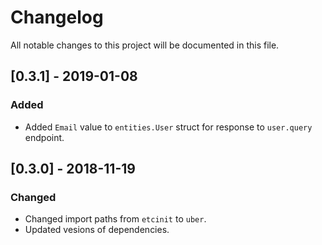 # Changelog

All notable changes to this project will be documented in this file.

## [0.3.1] - 2019-01-08
### Added
- Added `Email` value to `entities.User` struct for response to `user.query`
  endpoint.

## [0.3.0] - 2018-11-19
### Changed
- Changed import paths from `etcinit` to `uber`.
- Updated vesions of dependencies.
